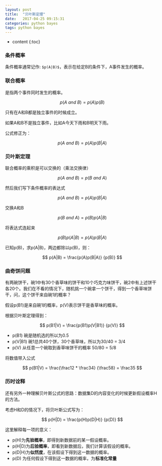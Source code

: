 ```yaml
---
layout: post
title:  "贝叶斯定理"
date:   2017-04-25 09:15:31
categories: python bayes
tags: python bayes
---
```


* content
{:toc}



### 条件概率

条件概率通常记作:  `$p(A|B)$`，表示在给定B的条件下，A事件发生的概率。

### 联合概率

是指两个事件同时发生的概率。

$$p(A\ and\ B) = p(A)p(B)$$

只有在A和B都是独立事件的时候成立。

如果A和B不是独立事件，比如A今天下雨和B明天下雨。

公式修正为：

$$p(A\ and\ B) = p(A)p(B|A)$$


### 贝叶斯定理

联合概率的乘积是可以交换的（乘法交换律）


$$p(A\ and\ B) = p(B\ and\ A)$$

然后我们写下条件概率的表达式

$$p(A\ and\ B) = p(A)p(B|A)$$


交换A和B

$$
p(B\ and\ A) = p(B)p(A|B)
$$

将表达式连起来

$$
  p(B)p(A|B) = p(A)p(B|A)
$$

已知p(B)，求p(A|B)，两边都除以p(B)，则：

$$
  p(A|B) = \frac{p(A)p(B|A)} {p(B)}
$$


### 曲奇饼问题

有两碗饼干，碗1中有30个香草味的饼干和10个巧克力味饼干，碗2中有上述饼干各20个。我们在不看的情况下，随机挑一个碗拿一个饼干，得到一个香草味饼干，问，这个饼干来自碗1的概率？

假设p(B1)是来自碗1的概率，p(V)表示饼干是香草味的概率。

根据贝叶斯定理得到：

$$
  p(B1|V) = \frac{p(B1)p(V|B1)} {p(V)}
$$

* p(B1) 碗是随机选的所以为0.5
* p(V|B1) 碗1总共40个饼，30个香草味，所以为30/40 = 3/4
* p(V) 从任意一个碗取到香草味饼干的概率 50/80 = 5/8

将数值带入公式

$$
  p(B1|V) = \frac{\frac12 * \frac34} {\frac58} = \frac35
$$


### 历时诠释

还有另外一种理解贝叶斯公式的思路：数据集D的内容变化的时候更新假设概率H的方法。

考虑H和D的情况下，将贝叶斯公式写为：

$$
  p(H|D) = \frac{p(H)p(D|H)} {p(D)}
$$

这里解释每一项的意义：

* p(H)为**先验概率**，即得到新数据前的某一假设概率。
* p(H|D)为**后验概率**，即看到新数据后，我们计算该假设的概率。
* p(D|H)为**似然度**，在该假设下得到这一数据的概率。
* p(D) 为任何假设下得到这一数据的概率，为**标准化常量**


